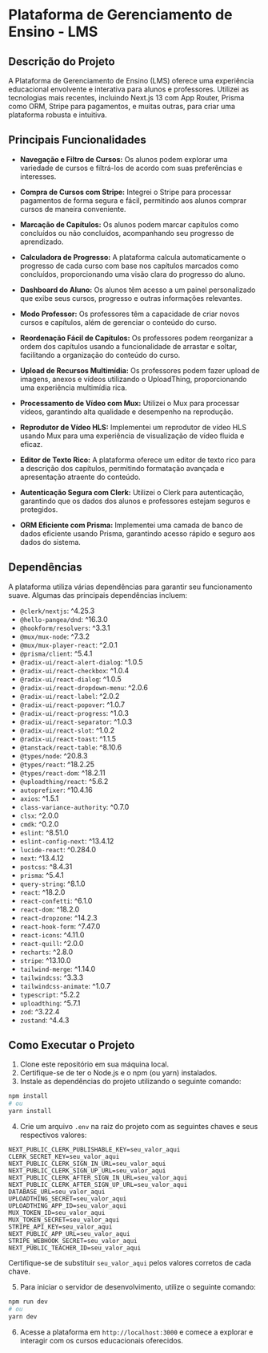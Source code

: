 # Plataforma de Gerenciamento de Ensino - LMS

## Descrição do Projeto

A Plataforma de Gerenciamento de Ensino (LMS) oferece uma experiência educacional envolvente e interativa para alunos e professores. Utilizei as tecnologias mais recentes, incluindo Next.js 13 com App Router, Prisma como ORM, Stripe para pagamentos, e muitas outras, para criar uma plataforma robusta e intuitiva.

## Principais Funcionalidades

- **Navegação e Filtro de Cursos:** Os alunos podem explorar uma variedade de cursos e filtrá-los de acordo com suas preferências e interesses.

- **Compra de Cursos com Stripe:** Integrei o Stripe para processar pagamentos de forma segura e fácil, permitindo aos alunos comprar cursos de maneira conveniente.

- **Marcação de Capítulos:** Os alunos podem marcar capítulos como concluídos ou não concluídos, acompanhando seu progresso de aprendizado.

- **Calculadora de Progresso:** A plataforma calcula automaticamente o progresso de cada curso com base nos capítulos marcados como concluídos, proporcionando uma visão clara do progresso do aluno.

- **Dashboard do Aluno:** Os alunos têm acesso a um painel personalizado que exibe seus cursos, progresso e outras informações relevantes.

- **Modo Professor:** Os professores têm a capacidade de criar novos cursos e capítulos, além de gerenciar o conteúdo do curso.

- **Reordenação Fácil de Capítulos:** Os professores podem reorganizar a ordem dos capítulos usando a funcionalidade de arrastar e soltar, facilitando a organização do conteúdo do curso.

- **Upload de Recursos Multimídia:** Os professores podem fazer upload de imagens, anexos e vídeos utilizando o UploadThing, proporcionando uma experiência multimídia rica.

- **Processamento de Vídeo com Mux:** Utilizei o Mux para processar vídeos, garantindo alta qualidade e desempenho na reprodução.

- **Reprodutor de Vídeo HLS:** Implementei um reprodutor de vídeo HLS usando Mux para uma experiência de visualização de vídeo fluida e eficaz.

- **Editor de Texto Rico:** A plataforma oferece um editor de texto rico para a descrição dos capítulos, permitindo formatação avançada e apresentação atraente do conteúdo.

- **Autenticação Segura com Clerk:** Utilizei o Clerk para autenticação, garantindo que os dados dos alunos e professores estejam seguros e protegidos.

- **ORM Eficiente com Prisma:** Implementei uma camada de banco de dados eficiente usando Prisma, garantindo acesso rápido e seguro aos dados do sistema.

## Dependências

A plataforma utiliza várias dependências para garantir seu funcionamento suave. Algumas das principais dependências incluem:

- `@clerk/nextjs`: ^4.25.3
- `@hello-pangea/dnd`: ^16.3.0
- `@hookform/resolvers`: ^3.3.1
- `@mux/mux-node`: ^7.3.2
- `@mux/mux-player-react`: ^2.0.1
- `@prisma/client`: ^5.4.1
- `@radix-ui/react-alert-dialog`: ^1.0.5
- `@radix-ui/react-checkbox`: ^1.0.4
- `@radix-ui/react-dialog`: ^1.0.5
- `@radix-ui/react-dropdown-menu`: ^2.0.6
- `@radix-ui/react-label`: ^2.0.2
- `@radix-ui/react-popover`: ^1.0.7
- `@radix-ui/react-progress`: ^1.0.3
- `@radix-ui/react-separator`: ^1.0.3
- `@radix-ui/react-slot`: ^1.0.2
- `@radix-ui/react-toast`: ^1.1.5
- `@tanstack/react-table`: ^8.10.6
- `@types/node`: ^20.8.3
- `@types/react`: ^18.2.25
- `@types/react-dom`: ^18.2.11
- `@uploadthing/react`: ^5.6.2
- `autoprefixer`: ^10.4.16
- `axios`: ^1.5.1
- `class-variance-authority`: ^0.7.0
- `clsx`: ^2.0.0
- `cmdk`: ^0.2.0
- `eslint`: ^8.51.0
- `eslint-config-next`: ^13.4.12
- `lucide-react`: ^0.284.0
- `next`: ^13.4.12
- `postcss`: ^8.4.31
- `prisma`: ^5.4.1
- `query-string`: ^8.1.0
- `react`: ^18.2.0
- `react-confetti`: ^6.1.0
- `react-dom`: ^18.2.0
- `react-dropzone`: ^14.2.3
- `react-hook-form`: ^7.47.0
- `react-icons`: ^4.11.0
- `react-quill`: ^2.0.0
- `recharts`: ^2.8.0
- `stripe`: ^13.10.0
- `tailwind-merge`: ^1.14.0
- `tailwindcss`: ^3.3.3
- `tailwindcss-animate`: ^1.0.7
- `typescript`: ^5.2.2
- `uploadthing`: ^5.7.1
- `zod`: ^3.22.4
- `zustand`: ^4.4.3

## Como Executar o Projeto

1. Clone este repositório em sua máquina local.
2. Certifique-se de ter o Node.js e o npm (ou yarn) instalados.
3. Instale as dependências do projeto utilizando o seguinte comando:

```bash
npm install
# ou
yarn install
```

4. Crie um arquivo `.env` na raiz do projeto com as seguintes chaves e seus respectivos valores:

```env
NEXT_PUBLIC_CLERK_PUBLISHABLE_KEY=seu_valor_aqui
CLERK_SECRET_KEY=seu_valor_aqui
NEXT_PUBLIC_CLERK_SIGN_IN_URL=seu_valor_aqui
NEXT_PUBLIC_CLERK_SIGN_UP_URL=seu_valor_aqui
NEXT_PUBLIC_CLERK_AFTER_SIGN_IN_URL=seu_valor_aqui
NEXT_PUBLIC_CLERK_AFTER_SIGN_UP_URL=seu_valor_aqui
DATABASE_URL=seu_valor_aqui
UPLOADTHING_SECRET=seu_valor_aqui
UPLOADTHING_APP_ID=seu_valor_aqui
MUX_TOKEN_ID=seu_valor_aqui
MUX_TOKEN_SECRET=seu_valor_aqui
STRIPE_API_KEY=seu_valor_aqui
NEXT_PUBLIC_APP_URL=seu_valor_aqui
STRIPE_WEBHOOK_SECRET=seu_valor_aqui
NEXT_PUBLIC_TEACHER_ID=seu_valor_aqui
```

Certifique-se de substituir `seu_valor_aqui` pelos valores corretos de cada chave.

5. Para iniciar o servidor de desenvolvimento, utilize o seguinte comando:

```bash
npm run dev
# ou
yarn dev
```

6. Acesse a plataforma em `http://localhost:3000` e comece a explorar e interagir com os cursos educacionais oferecidos.
